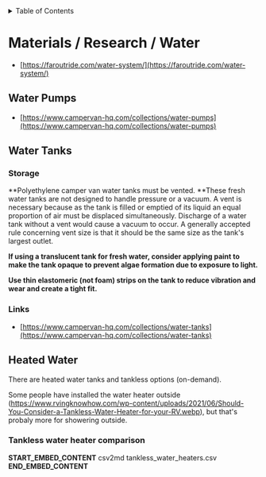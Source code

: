 <!-- START doctoc generated TOC please keep comment here to allow auto update -->
<!-- DON'T EDIT THIS SECTION, INSTEAD RE-RUN doctoc TO UPDATE -->
<details>
<summary>Table of Contents</summary>

- [Materials / Research / Water](#materials--research--water)
  - [Water Pumps](#water-pumps)
  - [Water Tanks](#water-tanks)
    - [Storage](#storage)
    - [Links](#links)
  - [Heated Water](#heated-water)
    - [Tankless water heater comparison](#tankless-water-heater-comparison)

</details>
<!-- END doctoc generated TOC please keep comment here to allow auto update -->

# Materials / Research / Water


- [https://faroutride.com/water-system/](https://faroutride.com/water-system/)

## Water Pumps

- [https://www.campervan-hq.com/collections/water-pumps](https://www.campervan-hq.com/collections/water-pumps)

## Water Tanks

### Storage

**Polyethylene camper van water tanks must be vented. **These fresh
water tanks are not designed to handle pressure or a vacuum. A vent is
necessary because as the tank is filled or emptied of its liquid an
equal proportion of air must be displaced simultaneously. Discharge of a
water tank without a vent would cause a vacuum to occur. A generally
accepted rule concerning vent size is that it should be the same size as
the tank's largest outlet.

**If using a translucent tank for fresh water, consider applying paint
to make the tank opaque to prevent algae formation due to exposure to
light.**

**Use thin elastomeric (not foam) strips on the tank to reduce vibration
and wear and create a tight fit.**

### Links
- [https://www.campervan-hq.com/collections/water-tanks](https://www.campervan-hq.com/collections/water-tanks)

## Heated Water

There are heated water tanks and tankless options (on-demand).

Some people have installed the water heater outside (https://www.rvingknowhow.com/wp-content/uploads/2021/06/Should-You-Consider-a-Tankless-Water-Heater-for-your-RV.webp), but that's probaly more for showering outside.


### Tankless water heater comparison

__START_EMBED_CONTENT__
csv2md tankless_water_heaters.csv
__END_EMBED_CONTENT__

